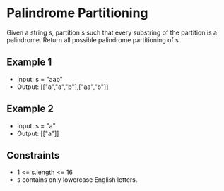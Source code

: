 # Palindrome Partitioning

Given a string s, partition s such that every substring of the partition is a palindrome. Return all possible palindrome partitioning of s.

## Example 1

- Input: s = "aab"
- Output: [["a","a","b"],["aa","b"]]

## Example 2

- Input: s = "a"
- Output: [["a"]]

## Constraints

- 1 <= s.length <= 16
- s contains only lowercase English letters.
